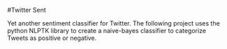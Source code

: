 #Twitter Sent

Yet another sentiment classifier for Twitter. The following project uses the python NLPTK library to create a naive-bayes classifier to categorize Tweets as positive or negative. 

